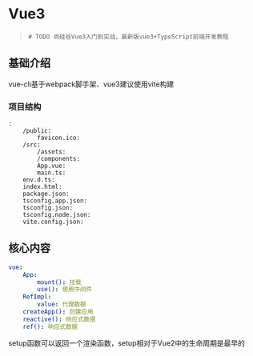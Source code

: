 # Vue3

>
> `# TODO 尚硅谷Vue3入门到实战，最新版vue3+TypeScript前端开发教程`
>


## 基础介绍

vue-cli基于webpack脚手架、vue3建议使用vite构建

### 项目结构

```
:
    /public:
        favicon.ico:
    /src:
        /assets:
        /components:
        App.vue:
        main.ts:
    env.d.ts:
    index.html:
    package.json:
    tsconfig.app.json:
    tsconfig.json:
    tsconfig.node.json:
    vite.config.json:
```



## 核心内容

```yaml
vue:
    App:
        mount(): 挂载
        use(): 使用中间件
    RefImpl:
        value: 代理数据
    createApp(): 创建应用
    reactive(): 响应式数据
    ref(): 响应式数据
```

setup函数可以返回一个渲染函数，setup相对于Vue2中的生命周期是最早的

